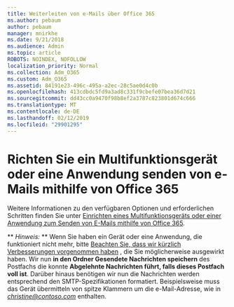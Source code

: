 ```yaml
---
title: Weiterleiten von e-Mails über Office 365
ms.author: pebaum
author: pebaum
manager: mnirkhe
ms.date: 9/21/2018
ms.audience: Admin
ms.topic: article
ROBOTS: NOINDEX, NOFOLLOW
localization_priority: Normal
ms.collection: Adm_O365
ms.custom: Adm_O365
ms.assetid: 84191e23-496c-495a-a2ec-28c5ae0d4c0b
ms.openlocfilehash: 413cdbdc5fd9a3ad8c331f9cbefe07bea36d7d21
ms.sourcegitcommit: dd43cc0a9470f98b8ef2a3787c823801d674c666
ms.translationtype: MT
ms.contentlocale: de-DE
ms.lasthandoff: 02/12/2019
ms.locfileid: "29901295"
---
```

# <a name="set-up-a-multifunction-device-or-application-to-send-email-using-office-365"></a>Richten Sie ein Multifunktionsgerät oder eine Anwendung senden von e-Mails mithilfe von Office 365

Weitere Informationen zu den verfügbaren Optionen und erforderlichen Schritten finden Sie unter [Einrichten eines Multifunktionsgeräts oder einer Anwendung zum Senden von E-Mails mithilfe von Office 365](https://support.office.com/article/69f58e99-c550-4274-ad18-c805d654b4c4).
  
 ** *Hinweis:* ** Wenn Sie haben ein Gerät oder eine Anwendung, die funktioniert nicht mehr, bitte [Beachten Sie, dass wir kürzlich Verbesserungen vorgenommen haben](https://support.microsoft.com/help/4458479/) , die Sie möglicherweise ausgewirkt haben. Wir nun **in den Ordner Gesendete Nachrichten speichern** des Postfachs die konnte **Abgelehnte Nachrichten führt, falls dieses Postfach voll ist**. Darüber hinaus benötigen wir nun die Nachrichten werden entsprechend den SMTP-Spezifikationen formatiert. Beispielsweise muss das Gerät übermitteln von spitze Klammern um die e-Mail-Adresse, wie in *christine@contoso.com* enthalten. 
  

